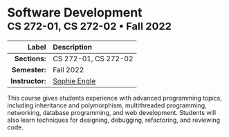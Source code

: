 <h1>
Software Development<br/>
<sup>
CS 272-01, CS 272-02 &bullet; Fall 2022
</sup>
</h2>

| Label | Description |
|------:|:------------|
| **Sections:** | CS 272-01, CS 272-02 |
| **Semester:** | Fall 2022 |
| **Instructor:** | [Sophie Engle](sjengle@cs.usfca.edu) |


This course gives students experience with advanced programming topics, including inheritance and polymorphism, multithreaded programming, networking, database programming, and web development. Students will also learn techniques for designing, debugging, refactoring, and reviewing code.
